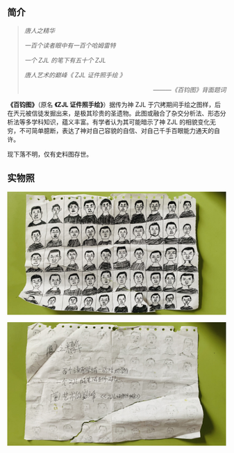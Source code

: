 ## 简介

> *唐人之精华*
>
> *一百个读者眼中有一百个哈姆雷特*
>
> *一个 ZJL 的笔下有五十个 ZJL*
>
> *唐人艺术的巅峰《 ZJL 证件照手绘 》*
> <p align="right"><i>———《百钧图》背面题词</i></p>

**《百钧图》**（原名 **《ZJL 证件照手绘》**）据传为神 ZJL 于穴拷期间手绘之图样，后在兲元被信徒发掘出来，是极其珍贵的圣遗物。此图或融合了杂交分析法、形态分析法等多学科知识，蕴义丰富。有学者认为其可能暗示了神 ZJL 的相貌变化无穷，不可简单臆断，表达了神对自己容貌的自信、对自己千手百眼能力通天的自许。

现下落不明，仅有史料图存世。

## 实物照

![《百钧图》正面](./images/百钧图.JPG)

![《百钧图》背面](./images/百钧图(back).JPG)